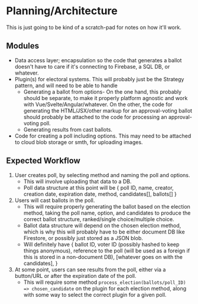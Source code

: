 # Planning/Architecture

This is just going to be kind of a scratch-pad for notes on how it'll work.

## Modules

* Data access layer; encapsulation so the code that generates a ballot doesn't have to care if it's connecting to Firebase, a SQL DB, or whatever.
* Plugin(s) for electoral systems. This will probably just be the Strategy pattern, and will need to be able to handle
  * Generating a ballot from options- On the one hand, this probably should be separate, to make it properly platform agnostic and work with Vue/Svelte/Angular/whatever. On the other, the code for generating the HTML/JSX/other markup for an approval-voting ballot should probably be attached to the code for processing an approval-voting poll.
  * Generating results from cast ballots.
* Code for creating a poll including options. This may need to be attached to cloud blob storage or smth, for uploading images.

## Expected Workflow

1. User creates poll, by selecting method and naming the poll and options.
   * This will involve uploading that data to a DB.
   * Poll data structure at this point will be {
    poll ID,
    name,
    creator,
    creation date,
    expiration date,
    method,
    candidates[],
    ballots[]
   }
2. Users will cast ballots in the poll.
   * This will require properly generating the ballot based on the election method, taking the poll name, option, and candidates to produce the correct ballot structure, ranked/single choice/multiple choice.
   * Ballot data structure will depend on the chosen election method, which is why this will probably have to be either document DB like Firestore, or possibly just stored as a JSON blob.
   * Will definitely have {
    ballot ID,
    voter ID (possibly hashed to keep things anonymous),
    reference to the poll (will be used as a foreign if this is stored in a non-document DB),
    [whatever goes on with the candidates],
   }
3. At some point, users can see results from the poll, either via a button/URL or after the expiration date of the poll.
   * This will require some method `process_election(ballots/poll_ID) => chosen_candidate` on the plugin for each election method, along with some way to select the correct plugin for a given poll.
